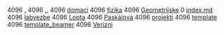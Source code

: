 4096    [.](.)
4096    [..](..)
4096    [domaci](domaci)
4096    [fizika](fizika)
4096    [Geometrijske](Geometrijske)
0    [index.md](index.md)
4096    [labvezbe](labvezbe)
4096    [Lopta](Lopta)
4096    [Paskalova](Paskalova)
4096    [projekti](projekti)
4096    [template](template)
4096    [template_beamer](template_beamer)
4096    [Verizni](Verizni)
